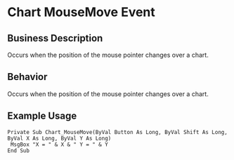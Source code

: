 # Chart MouseMove Event

## Business Description
Occurs when the position of the mouse pointer changes over a chart.

## Behavior
Occurs when the position of the mouse pointer changes over a chart.

## Example Usage
```vba
Private Sub Chart_MouseMove(ByVal Button As Long, ByVal Shift As Long, ByVal X As Long, ByVal Y As Long) 
 MsgBox "X = " & X & " Y = " & Y 
End Sub
```